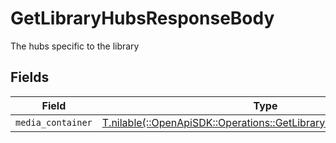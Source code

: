 # GetLibraryHubsResponseBody

The hubs specific to the library


## Fields

| Field                                                                                                                        | Type                                                                                                                         | Required                                                                                                                     | Description                                                                                                                  |
| ---------------------------------------------------------------------------------------------------------------------------- | ---------------------------------------------------------------------------------------------------------------------------- | ---------------------------------------------------------------------------------------------------------------------------- | ---------------------------------------------------------------------------------------------------------------------------- |
| `media_container`                                                                                                            | [T.nilable(::OpenApiSDK::Operations::GetLibraryHubsMediaContainer)](../../models/operations/getlibraryhubsmediacontainer.md) | :heavy_minus_sign:                                                                                                           | N/A                                                                                                                          |